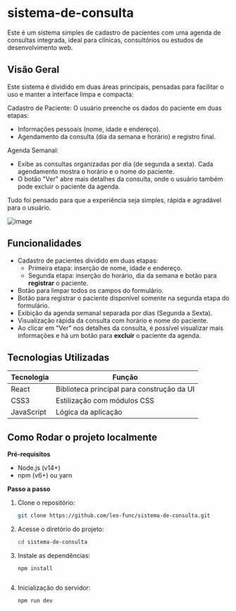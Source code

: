 # sistema-de-consulta

Este é um sistema simples de cadastro de pacientes com uma agenda de consultas integrada, ideal para clínicas, consultórios ou estudos de desenvolvimento web.

##  Visão Geral

Este sistema é dividido em duas áreas principais, pensadas para facilitar o uso e manter a interface limpa e compacta:

Cadastro de Paciente:
O usuário preenche os dados do paciente em duas etapas:

  - Informações pessoais (nome, idade e endereço).
  - Agendamento da consulta (dia da semana e horário) e registro final.

Agenda Semanal:

  - Exibe as consultas organizadas por dia (de segunda a sexta). Cada agendamento mostra o horário e o nome do paciente.
  - O botão "Ver" abre mais detalhes da consulta, onde o usuário também pode excluir o paciente da agenda.

Tudo foi pensado para que a experiência seja simples, rápida e agradável para o usuário.

![image](https://github.com/user-attachments/assets/49143be4-9387-4747-96dc-705d3a87c7f8)

##  Funcionalidades

- Cadastro de pacientes dividido em duas etapas:
  - Primeira etapa: inserção de nome, idade e endereço.
  - Segunda etapa: inserção do horário, dia da semana e botão para **registrar** o paciente.
- Botão para limpar todos os campos do formulário.
- Botão para registrar o paciente disponível somente na segunda etapa do formulário.
- Exibição da agenda semanal separada por dias (Segunda a Sexta).
- Visualização rápida da consulta com horário e nome do paciente.
- Ao clicar em "Ver" nos detalhes da consulta, é possível visualizar mais informações e há um botão para **excluir** o paciente da agenda.


##  Tecnologias Utilizadas

| Tecnologia | Função                                      |
|------------|---------------------------------------------|
| React      | Biblioteca principal para construção da UI  |
| CSS3       | Estilização com módulos CSS                 |
| JavaScript | Lógica da aplicação                         |

##  Como Rodar o projeto localmente

**Pré-requisitos**

  - Node.js (v14+)
  - npm (v6+) ou yarn


**Passo a passo**
1. Clone o repositório:
   ```bash
   git clone https://github.com/leo-func/sistema-de-consulta.git

2. Acesse o diretório do projeto:
   ```bash
   cd sistema-de-consulta

3. Instale as dependências:
   ```
   npm install


4. Inicialização do servidor:
   ```
   npm run dev
